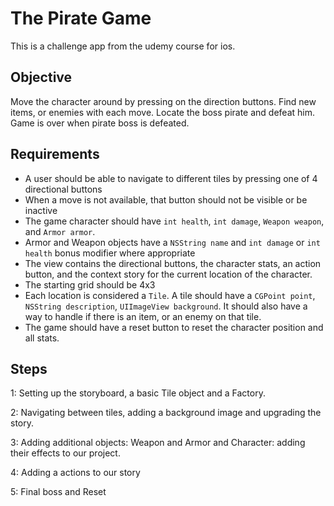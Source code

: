 # The Pirate Game

This is a challenge app from the udemy course for ios.

## Objective
Move the character around by pressing on the direction buttons. Find new items, or enemies with each move. Locate the boss pirate and defeat him. Game is over when pirate boss is defeated.

## Requirements

* A user should be able to navigate to different tiles by pressing one of 4 directional buttons
* When a move is not available, that button should not be visible or be inactive
* The game character should have `int health`, `int damage`, `Weapon weapon`, and `Armor armor`.
* Armor and Weapon objects have a `NSString name` and `int damage` or `int health` bonus modifier where appropriate
* The view contains the directional buttons, the character stats, an action button, and the context story for the current location of the character.
* The starting grid should be 4x3
* Each location is considered a `Tile`. A tile should have a `CGPoint point`, `NSString description`, `UIImageView background`. It should also have a way to handle if there is an item, or an enemy on that tile.
* The game should have a reset button to reset the character position and all stats.

## Steps

1: Setting up the storyboard, a basic Tile object and a Factory.

2: Navigating between tiles, adding a background image and upgrading the story.

3: Adding additional objects: Weapon and Armor and Character: adding their effects to our project.

4: Adding a actions to our story

5: Final boss and Reset
